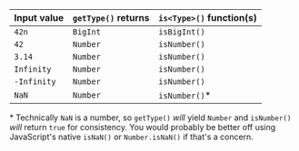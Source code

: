 | Input value | `getType()` returns | `is<Type>()` function(s) |
|:------------|:--------------------|:--------------------------|
| `42n`       | `BigInt`            | `isBigInt()`              |
| `42`        | `Number`            | `isNumber()`              |
| `3.14`      | `Number`            | `isNumber()`              |
| `Infinity`  | `Number`            | `isNumber()`              |
| `-Infinity` | `Number`            | `isNumber()`              |
| `NaN`       | `Number`            | `isNumber()`*             |

\* Technically `NaN` is a number, so `getType()` _will_ yield `Number` and `isNumber()` _will_ return `true` for consistency. You would probably be better off using JavaScript's native `isNaN()` or `Number.isNaN()` if that's a concern.